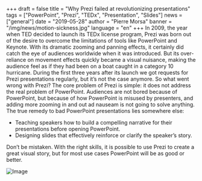 +++
draft = false
title = "Why Prezi failed at revolutionizing presentations"
tags = ["PowerPoint", "Prezi", "TEDx", "Presentation", "Slides"]
news = ["general"]
date = "2019-05-28"
author = "Pierre Morsa"
banner = "/img/news/motion-sickness.jpg"
language = "en"
+++
In 2009, the year when TED decided to launch its TEDx license program, Prezi was born out of the desire to overcome the limitations of tools like PowerPoint and Keynote. With its dramatic zooming and panning effects, it certainly did catch the eye of audiences worldwide when it was introduced. But its over-reliance on movement effects quickly became a visual nuisance, making the audience feel as if they had been on a boat caught in a category 10 hurricane. During the first three years after its launch we got requests for Prezi presentations regularly, but it’s not the case anymore. So what went wrong with Prezi?
The core problem of Prezi is simple: it does not address the real problem of PowerPoint. Audiences are not bored because of PowerPoint, but because of how PowerPoint is misused by presenters, and adding more zooming in and out ad nauseam is not going to solve anything. The true remedy to bad PowerPoint presentations lies somewhere else:

- Teaching speakers how to build a compelling narrative for their presentations before opening PowerPoint.
- Designing slides that effectively reinforce or clarify the speaker’s story.

Don’t be mistaken. With the right skills, it is possible to use Prezi to create a great visual story, but for most use cases PowerPoint will be as good or better.

![Image](/img/news/motion-sickness.jpg)